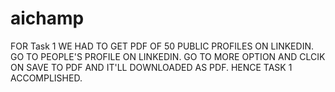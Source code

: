 # aichamp
FOR Task 1
WE HAD TO GET PDF OF 50 PUBLIC PROFILES ON LINKEDIN.
GO TO PEOPLE'S PROFILE ON LINKEDIN.
GO TO MORE OPTION AND CLCIK ON SAVE TO PDF AND IT'LL DOWNLOADED AS PDF.
HENCE TASK 1 ACCOMPLISHED.
